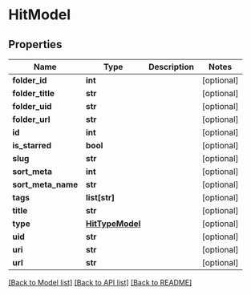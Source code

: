 # HitModel

## Properties
Name | Type | Description | Notes
------------ | ------------- | ------------- | -------------
**folder_id** | **int** |  | [optional] 
**folder_title** | **str** |  | [optional] 
**folder_uid** | **str** |  | [optional] 
**folder_url** | **str** |  | [optional] 
**id** | **int** |  | [optional] 
**is_starred** | **bool** |  | [optional] 
**slug** | **str** |  | [optional] 
**sort_meta** | **int** |  | [optional] 
**sort_meta_name** | **str** |  | [optional] 
**tags** | **list[str]** |  | [optional] 
**title** | **str** |  | [optional] 
**type** | [**HitTypeModel**](HitTypeModel.md) |  | [optional] 
**uid** | **str** |  | [optional] 
**uri** | **str** |  | [optional] 
**url** | **str** |  | [optional] 

[[Back to Model list]](../README.md#documentation-for-models) [[Back to API list]](../README.md#documentation-for-api-endpoints) [[Back to README]](../README.md)


